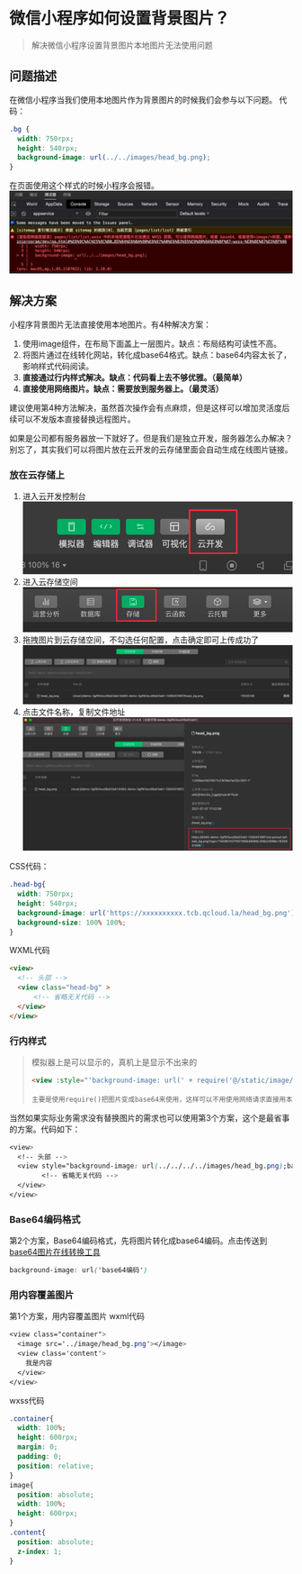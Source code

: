 # 微信小程序如何设置背景图片？

> 解决微信小程序设置背景图片本地图片无法使用问题

## 问题描述

在微信小程序当我们使用本地图片作为背景图片的时候我们会参与以下问题。
代码：

```css
.bg {
  width: 750rpx;
  height: 540rpx;
  background-image: url(../../images/head_bg.png);
}
```

在页面使用这个样式的时候小程序会报错。
![img](04.微信小程序设置背景图片.assets/0.png)

## 解决方案

小程序背景图片无法直接使用本地图片。有4种解决方案：

1. 使用image组件，在布局下面盖上一层图片。缺点：布局结构可读性不高。
2. 将图片通过在线转化网站，转化成base64格式。缺点：base64内容太长了，影响样式代码阅读。
3. **直接通过行内样式解决。缺点：代码看上去不够优雅。（最简单）**
4. **直接使用网络图片。缺点：需要放到服务器上。（最灵活）**

建议使用第4种方法解决，虽然首次操作会有点麻烦，但是这样可以增加灵活度后续可以不发版本直接替换远程图片。

如果是公司都有服务器放一下就好了。但是我们是独立开发，服务器怎么办解决？别忘了，其实我们可以将图片放在云开发的云存储里面会自动生成在线图片链接。

### 放在云存储上

1. 进入云开发控制台
   ![img](04.微信小程序设置背景图片.assets/0-167024827910833.png)
2. 进入云存储空间
   ![img](04.微信小程序设置背景图片.assets/0-167024827910934.png)
3. 拖拽图片到云存储空间，不勾选任何配置，点击确定即可上传成功了
   ![img](04.微信小程序设置背景图片.assets/0-167024827910935.png)
4. 点击文件名称，复制文件地址
   ![img](04.微信小程序设置背景图片.assets/0-167024827910936.png)

CSS代码：

```css
.head-bg{
  width: 750rpx;
  height: 540rpx;
  background-image: url('https://xxxxxxxxxx.tcb.qcloud.la/head_bg.png');
  background-size: 100% 100%;
}
```

WXML代码

```html
<view>
  <!-- 头部 -->
  <view class="head-bg" >
      <!-- 省略无关代码 -->
  </view>
</view>
```

### 行内样式

> 模拟器上是可以显示的，真机上是显示不出来的
>
> ```html
> <view :style="'background-image: url(' + require('@/static/image/xxx.png') + ')'"> </view> 
> 
> 主要是使用require()把图片变成base64来使用，这样可以不用使用网络请求直接用本地图片了
> ```

当然如果实际业务需求没有替换图片的需求也可以使用第3个方案，这个是最省事的方案。代码如下：

```css
<view>
  <!-- 头部 -->
  <view style="background-image: url(../../../../images/head_bg.png);background-size: 100% 100%;" >
        <!-- 省略无关代码 -->    
  </view>
</view>
```

### Base64编码格式

第2个方案，Base64编码格式，先将图片转化成base64编码。点击传送到[base64图片在线转换工具](http://tool.chinaz.com/tools/imgtobase/)

```css
background-image: url('base64编码')
```

### 用内容覆盖图片

第1个方案，用内容覆盖图片
wxml代码

```css
<view class="container">
  <image src='../image/head_bg.png'></image>
  <view class='content'>
    我是内容
  </view>
</view>
```

wxss代码

```css
.container{
  width: 100%;
  height: 600rpx;
  margin: 0;
  padding: 0;
  position: relative;
}
image{
  position: absolute;
  width: 100%;
  height: 600rpx;
}
.content{
  position: absolute;
  z-index: 1;
}
```

